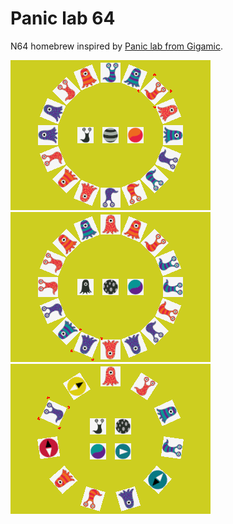 # Panic lab 64

N64 homebrew inspired by [Panic lab from Gigamic](https://en.gigamic.com/game/panic-lab).

![Screen1](./screenshots/screenshot001.png)
![Screen2](./screenshots/screenshot002.png)
![Screen3](./screenshots/screenshot003.png)
